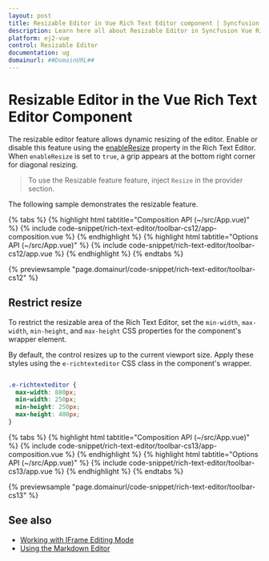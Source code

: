 ```yaml
---
layout: post
title: Resizable Editor in Vue Rich Text Editor component | Syncfusion
description: Learn here all about Resizable Editor in Syncfusion Vue Rich Text Editor component of Syncfusion Essential JS 2 and more.
platform: ej2-vue
control: Resizable Editor
documentation: ug
domainurl: ##DomainURL##
---
```


# Resizable Editor in the Vue Rich Text Editor Component

The resizable editor feature allows dynamic resizing of the editor. Enable or disable this feature using the [enableResize](https://ej2.syncfusion.com/vue/documentation/api/rich-text-editor#enableresize) property in the Rich Text Editor. When `enableResize` is set to `true`, a grip appears at the bottom right corner for diagonal resizing.

> To use the Resizable feature feature, inject `Resize` in the provider section.

The following sample demonstrates the resizable feature.

{% tabs %}
{% highlight html tabtitle="Composition API (~/src/App.vue)" %}
{% include code-snippet/rich-text-editor/toolbar-cs12/app-composition.vue %}
{% endhighlight %}
{% highlight html tabtitle="Options API (~/src/App.vue)" %}
{% include code-snippet/rich-text-editor/toolbar-cs12/app.vue %}
{% endhighlight %}
{% endtabs %}
        
{% previewsample "page.domainurl/code-snippet/rich-text-editor/toolbar-cs12" %}

## Restrict resize

To restrict the resizable area of the Rich Text Editor, set the `min-width`, `max-width`, `min-height`, and `max-height` CSS properties for the component's wrapper element. 

By default, the control resizes up to the current viewport size. Apply these styles using the `e-richtexteditor`  CSS class in the component's wrapper.

```CSS

.e-richtexteditor {
  max-width: 880px;
  min-width: 250px;
  min-height: 250px;
  max-height: 400px;
}

```

{% tabs %}
{% highlight html tabtitle="Composition API (~/src/App.vue)" %}
{% include code-snippet/rich-text-editor/toolbar-cs13/app-composition.vue %}
{% endhighlight %}
{% highlight html tabtitle="Options API (~/src/App.vue)" %}
{% include code-snippet/rich-text-editor/toolbar-cs13/app.vue %}
{% endhighlight %}
{% endtabs %}
        
{% previewsample "page.domainurl/code-snippet/rich-text-editor/toolbar-cs13" %}

## See also

* [Working with IFrame Editing Mode](./iframe)
* [Using the Markdown Editor](../markdown-editor/getting-started)